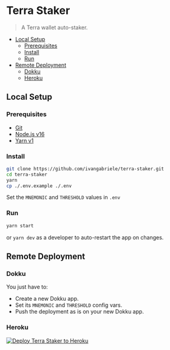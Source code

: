# Terra Staker

> A Terra wallet auto-staker.

- [Local Setup](#local-setup)
  - [Prerequisites](#prerequisites)
  - [Install](#install)
  - [Run](#run)
- [Remote Deployment](#remote-deployment)
  - [Dokku](#dokku)
  - [Heroku](#heroku)

## Local Setup

### Prerequisites

- [Git](https://git-scm.com)
- [Node.js v16](https://nodejs.org)
- [Yarn v1](https://classic.yarnpkg.com)

### Install

```sh
git clone https://github.com/ivangabriele/terra-staker.git
cd terra-staker
yarn
cp ./.env.example ./.env
```

Set the `MNEMONIC` and `THRESHOLD` values in `.env`

### Run

```sh
yarn start
```

or `yarn dev` as a developer to auto-restart the app on changes.

## Remote Deployment

### Dokku

You just have to:

- Create a new Dokku app.
- Set its `MNEMONIC` and `THRESHOLD` config vars.
- Push the deployment as is on your new Dokku app.

### Heroku

[![Deploy Terra Staker to Heroku](https://www.herokucdn.com/deploy/button.svg)](https://www.heroku.com/deploy/?template=https://github.com/ivangabriele/terra-staker)
